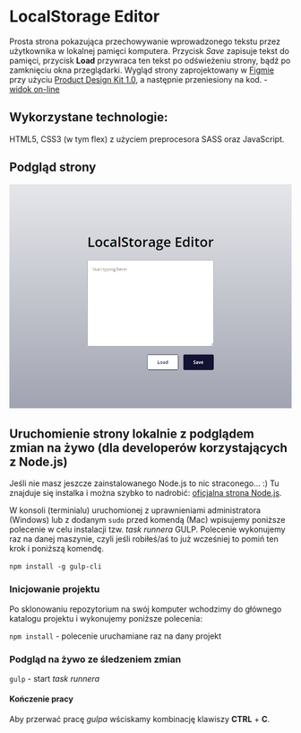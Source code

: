 # LocalStorage Editor

Prosta strona pokazująca przechowywanie wprowadzonego tekstu przez użytkownika w lokalnej pamięci komputera. Przycisk *Save* zapisuje tekst do pamięci, przycisk **Load** przywraca ten tekst po odświeżeniu strony, bądź po zamknięciu okna przeglądarki.
Wygląd strony zaprojektowany w [Figmie](https://www.figma.com/) przy użyciu [Product Design Kit 1.0](https://pdkit.co/), a następnie przeniesiony na kod. - [widok on-line](https://kasiaizak.github.io/localstorage-editor/)

## Wykorzystane technologie:

HTML5, CSS3 (w tym flex) z użyciem preprocesora SASS oraz JavaScript.

## Podgląd strony
![Screenshot](https://raw.githubusercontent.com/kasiaizak/localstorage-editor/master/github/screenshot.png)

## Uruchomienie strony lokalnie z podglądem zmian na żywo (dla developerów korzystających z Node.js)

Jeśli nie masz jeszcze zainstalowanego Node.js to nic straconego... :) Tu znajduje się instalka i można szybko to nadrobić: [oficjalna strona Node.js](https://nodejs.org/en/).

W konsoli (terminialu) uruchomionej z uprawnieniami administratora (Windows) lub z dodanym `sudo` przed komendą (Mac) wpisujemy poniższe polecenie w celu instalacji tzw. *task runnera* GULP. Polecenie wykonujemy raz na danej maszynie, czyli jeśli robiłeś/aś to już wcześniej to pomiń ten krok i poniższą komendę.

`npm install -g gulp-cli`

### Inicjowanie projektu

Po sklonowaniu repozytorium na swój komputer wchodzimy do głównego katalogu projektu i wykonujemy poniższe polecenia:

`npm install` - polecenie uruchamiane raz na dany projekt

### Podgląd na żywo ze śledzeniem zmian

`gulp` - start *task runnera*

#### Kończenie pracy

Aby przerwać pracę *gulpa* wściskamy kombinację klawiszy **CTRL** + **C**.

